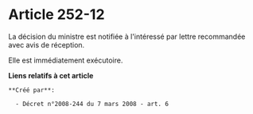 # Article 252-12

La décision du ministre est notifiée à l'intéressé par lettre recommandée avec avis de réception. 

Elle est immédiatement exécutoire.

**Liens relatifs à cet article**

	**Créé par**:

	  - Décret n°2008-244 du 7 mars 2008 - art. 6
